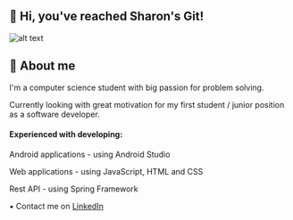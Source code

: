 ## 👋 Hi, you've reached Sharon's Git!

![alt text](https://github.com/SharonMauda/ReadmePicture/blob/main/Picture2.jpg?raw=true)

## 👦 About me

I'm a computer science student with big passion for problem solving.

Currently looking with great motivation for my first student / junior position as a software developer.

#### Experienced with developing:
  
  Android applications - using Android Studio
  
  Web applications - using JavaScript, HTML and CSS
  
  Rest API - using Spring Framework
  


▪ Contact me on [LinkedIn](https://www.linkedin.com/in/sharon-mauda-8867971a8/)
